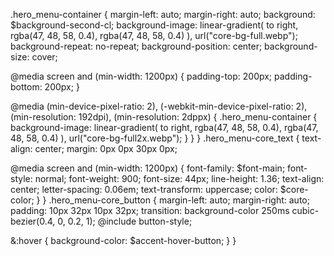.hero_menu-container {
  margin-left: auto;
  margin-right: auto;
  background: $background-second-cl;
  background-image: linear-gradient(
      to right,
      rgba(47, 48, 58, 0.4),
      rgba(47, 48, 58, 0.4)
    ),
    url("core-bg-full.webp");
  background-repeat: no-repeat;
  background-position: center;
  background-size: cover;

  @media screen and (min-width: 1200px) {
    padding-top: 200px;
    padding-bottom: 200px;
  }

  @media (min-device-pixel-ratio: 2),
    (-webkit-min-device-pixel-ratio: 2),
    (min-resolution: 192dpi),
    (min-resolution: 2dppx) {
    .hero_menu-container {
      background-image: linear-gradient(
          to right,
          rgba(47, 48, 58, 0.4),
          rgba(47, 48, 58, 0.4)
        ),
        url("core-bg-full2x.webp");
    }
  }
}
.hero_menu-core_text {
  text-align: center;
  margin: 0px 0px 30px 0px;

  @media screen and (min-width: 1200px) {
    font-family: $font-main;
    font-style: normal;
    font-weight: 900;
    font-size: 44px;
    line-height: 1.36;
    text-align: center;
    letter-spacing: 0.06em;
    text-transform: uppercase;
    color: $core-color;
  }
}
.hero_menu-core_button {
  margin-left: auto;
  margin-right: auto;
  padding: 10px 32px 10px 32px;
  transition: background-color 250ms cubic-bezier(0.4, 0, 0.2, 1);
  @include button-style;

  &:hover {
    background-color: $accent-hover-button;
  }
}
